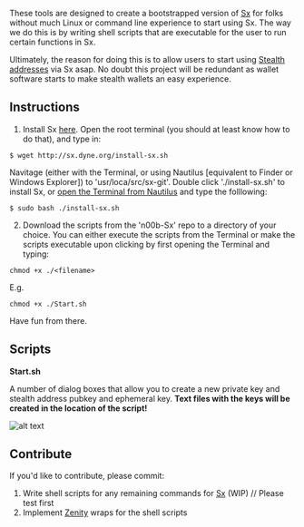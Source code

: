 These tools are designed to create a bootstrapped version of [Sx](https://sx.dyne.org/) for folks without much Linux or command line experience to start using Sx. The way we do this is by writing shell scripts that are executable for the user to run certain functions in Sx. 

Ultimately, the reason for doing this is to allow users to start using [Stealth addresses](https://wiki.unsystem.net/index.php/DarkWallet/Stealth) via Sx asap. No doubt this project will be redundant as wallet software starts to make stealth wallets an easy experience.

## Instructions

1) Install Sx [here](https://github.com/spesmilo/sx). Open the root terminal (you should at least know how to do that), and type in:

```$ wget http://sx.dyne.org/install-sx.sh```

Navitage (either with the Terminal, or using Nautilus [equivalent to Finder or Windows Explorer]) to 'usr/loca/src/sx-git'. Double click './install-sx.sh' to install Sx, or [open the Terminal from Nautilus](http://askubuntu.com/questions/207442/how-to-add-open-terminal-here-to-nautilus-context-menu) and type the folllowing:

```$ sudo bash ./install-sx.sh```

2) Download the scripts from the 'n00b-Sx' repo to a directory of your choice. You can either execute the scripts from the Terminal or make the scripts executable upon clicking by first opening the Terminal and typing:

```chmod +x ./<filename>```

E.g.

```chmod +x ./Start.sh```

Have fun from there.

## Scripts

**Start.sh**

A number of dialog boxes that allow you to create a new private key and stealth address pubkey and ephemeral key. **Text files with the keys will be created in the location of the script!**

![alt text](http://s11.postimg.org/uug1bf3dv/Aggregate.png "Dialog Boxes")

## Contribute

If you'd like to contribute, please commit: 

1. Write shell scripts for any remaining commands for [Sx](https://sx.dyne.org/) (WIP) // Please test first
2. Implement [Zenity](http://www.howtogeek.com/107537/how-to-make-simple-graphical-shell-scripts-with-zenity-on-linux/) wraps for the shell scripts
